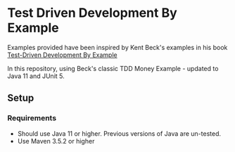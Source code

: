 # Test Driven Development By Example

Examples provided have been inspired by Kent Beck's examples in his book [Test-Driven Development By Example](https://amzn.to/2DTP58p)

In this repository, using Beck's classic TDD Money Example - updated to Java 11 and JUnit 5. 

## Setup
### Requirements
* Should use Java 11 or higher. Previous versions of Java are un-tested.
* Use Maven 3.5.2 or higher


